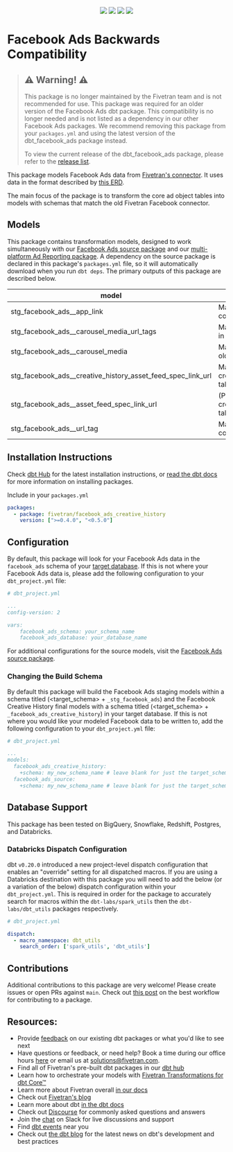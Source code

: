 <p align="center">
    <a alt="License"
        href="https://github.com/fivetran/dbt_facebook_ads_source/blob/main/LICENSE">
        <img src="https://img.shields.io/badge/License-Apache%202.0-blue.svg" /></a>
    <a alt="dbt-core">
        <img src="https://img.shields.io/badge/dbt_Core™_version->=1.0.0_,<2.0.0-orange.svg" /></a>
    <a alt="Maintained?">
        <img src="https://img.shields.io/badge/Maintained%3F-no-red.svg" /></a>
    <a alt="PRs">
        <img src="https://img.shields.io/badge/Contributions-paused-red" /></a>
</p>

# Facebook Ads Backwards Compatibility


> ## ⚠️ Warning! ⚠️
>
> This package is no longer maintained by the Fivetran team and is not recommended for use. This package was required for an older version of the Facebook Ads dbt package. This compatibility is no longer needed and is not listed as a dependency in our other Facebook Ads packages. We recommend removing this package from your `packages.yml` and using the latest version of the dbt_facebook_ads package instead. 
>
> To view the current release of the dbt_facebook_ads package, please refer to the [release list](https://github.com/fivetran/dbt_facebook_ads/releases).

This package models Facebook Ads data from [Fivetran's connector](https://fivetran.com/docs/applications/facebook-ads). It uses data in the format described by [this ERD](https://fivetran.com/docs/applications/facebook-ads#schemainformation). 

The main focus of the package is to transform the core ad object tables into models with schemas that match the old Fivetran Facebook connector. 

## Models

This package contains transformation models, designed to work simultaneously with our [Facebook Ads source package](https://github.com/fivetran/dbt_facebook_ads_source) and our [multi-platform Ad Reporting package](https://github.com/fivetran/dbt_ad_reporting). A dependency on the source package is declared in this package's `packages.yml` file, so it will automatically download when you run `dbt deps`. The primary outputs of this package are described below.

| **model**                                   | **description**                                                                                     |
| ------------------------------------------- | --------------------------------------------------------------------------------------------------  |
| stg_facebook_ads__app_link                  | Maps to the app_link table in the old connector                                                     |
| stg_facebook_ads__carousel_media_url_tags   | Maps to the carousel_media_url_tag table in the old connector                                       |
| stg_facebook_ads__carousel_media            | Maps to the carousel_media table in the old connector                                               |
| stg_facebook_ads__creative_history_asset_feed_spec_link_url    | Maps to the creative_history_asset_feed_spec_link_url table in the old connector |
| stg_facebook_ads__asset_feed_spec_link_url    | (Postgres Only) Maps to the creative_history_asset_feed_spec_link_url table in the old connector |
| stg_facebook_ads__url_tag                   | Maps to the url_tag table in the old connector                                                      |

## Installation Instructions

Check [dbt Hub](https://hub.getdbt.com/) for the latest installation instructions, or [read the dbt docs](https://docs.getdbt.com/docs/package-management) for more information on installing packages.

Include in your `packages.yml`

```yaml
packages:
  - package: fivetran/facebook_ads_creative_history
    version: [">=0.4.0", "<0.5.0"]
```

## Configuration

By default, this package will look for your Facebook Ads data in the `facebook_ads` schema of your [target database](https://docs.getdbt.com/docs/running-a-dbt-project/using-the-command-line-interface/configure-your-profile). If this is not where your Facebook Ads data is, please add the following configuration to your `dbt_project.yml` file:

```yml
# dbt_project.yml

...
config-version: 2

vars:
    facebook_ads_schema: your_schema_name
    facebook_ads_database: your_database_name 
```

For additional configurations for the source models, visit the [Facebook Ads source package](https://github.com/fivetran/dbt_facebook_ads_source).

### Changing the Build Schema
By default this package will build the Facebook Ads staging models within a schema titled (<target_schema> + `_stg_facebook_ads`) and the Facebook Creative History final models with a schema titled (<target_schema> + `_facebook_ads_creative_history`) in your target database. If this is not where you would like your modeled Facebook data to be written to, add the following configuration to your `dbt_project.yml` file:

```yml
# dbt_project.yml

...
models:
  facebook_ads_creative_history:
    +schema: my_new_schema_name # leave blank for just the target_schema
  facebook_ads_source:
    +schema: my_new_schema_name # leave blank for just the target_schema
```
## Database Support

This package has been tested on BigQuery, Snowflake, Redshift, Postgres, and Databricks.

### Databricks Dispatch Configuration
dbt `v0.20.0` introduced a new project-level dispatch configuration that enables an "override" setting for all dispatched macros. If you are using a Databricks destination with this package you will need to add the below (or a variation of the below) dispatch configuration within your `dbt_project.yml`. This is required in order for the package to accurately search for macros within the `dbt-labs/spark_utils` then the `dbt-labs/dbt_utils` packages respectively.
```yml
# dbt_project.yml

dispatch:
  - macro_namespace: dbt_utils
    search_order: ['spark_utils', 'dbt_utils']
```
## Contributions

Additional contributions to this package are very welcome! Please create issues or open PRs against `main`. Check out [this post](https://discourse.getdbt.com/t/contributing-to-a-dbt-package/657) on the best workflow for contributing to a package.

## Resources:
- Provide [feedback](https://www.surveymonkey.com/r/DQ7K7WW) on our existing dbt packages or what you'd like to see next
- Have questions or feedback, or need help? Book a time during our office hours [here](https://calendly.com/fivetran-solutions-team/fivetran-solutions-team-office-hours) or email us at solutions@fivetran.com.
- Find all of Fivetran's pre-built dbt packages in our [dbt hub](https://hub.getdbt.com/fivetran/)
- Learn how to orchestrate your models with [Fivetran Transformations for dbt Core™](https://fivetran.com/docs/transformations/dbt)
- Learn more about Fivetran overall [in our docs](https://fivetran.com/docs)
- Check out [Fivetran's blog](https://fivetran.com/blog)
- Learn more about dbt [in the dbt docs](https://docs.getdbt.com/docs/introduction)
- Check out [Discourse](https://discourse.getdbt.com/) for commonly asked questions and answers
- Join the [chat](http://slack.getdbt.com/) on Slack for live discussions and support
- Find [dbt events](https://events.getdbt.com) near you
- Check out [the dbt blog](https://blog.getdbt.com/) for the latest news on dbt's development and best practices
